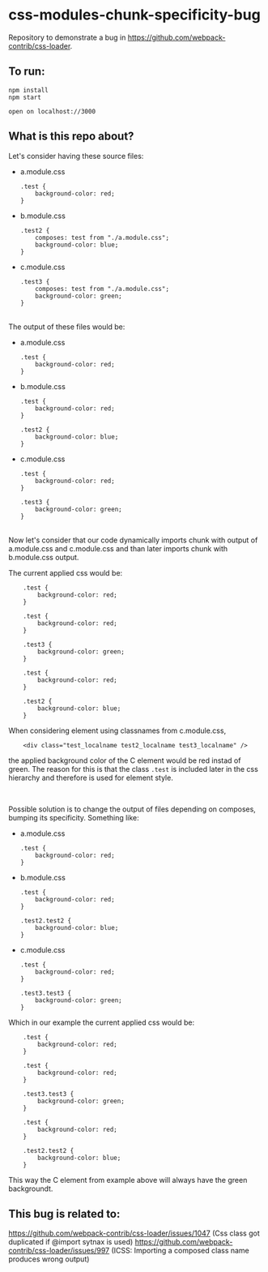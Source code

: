 # css-modules-chunk-specificity-bug

Repository to demonstrate a bug in https://github.com/webpack-contrib/css-loader.

## To run:

```
npm install
npm start

open on localhost://3000
```

## What is this repo about?

Let's consider having these source files:

* a.module.css
    ```
    .test {
        background-color: red;
    }
    ```

* b.module.css
    ```
    .test2 {
        composes: test from "./a.module.css";
        background-color: blue;
    }
    ```
* c.module.css
    ```
    .test3 {
        composes: test from "./a.module.css";
        background-color: green;
    }
    ```

<br/>
The output of these files would be:

* a.module.css
    ```
    .test {
        background-color: red;
    }
    ```

* b.module.css
    ```
    .test {
        background-color: red;
    }

    .test2 {
        background-color: blue;
    }
    ```
* c.module.css
    ```
    .test {
        background-color: red;
    }

    .test3 {
        background-color: green;
    }
    ```
<br/>
Now let's consider that our code dynamically imports chunk with output of a.module.css and c.module.css and than later imports chunk with b.module.css output.

The current applied css would be:

```
    .test {
        background-color: red;
    }

    .test {
        background-color: red;
    }

    .test3 {
        background-color: green;
    }

    .test {
        background-color: red;
    }

    .test2 {
        background-color: blue;
    }

```

When considering element using classnames from c.module.css,
```
    <div class="test_localname test2_localname test3_localname" />
```
the applied background color of the C element would be red instad of green. The reason for this is that the class `.test` is included later in the css hierarchy and therefore is used for element style.

<br/>

Possible solution is to change the output of files depending on composes, bumping its specificity. Something like:

* a.module.css
    ```
    .test {
        background-color: red;
    }
    ```

* b.module.css
    ```
    .test {
        background-color: red;
    }

    .test2.test2 {
        background-color: blue;
    }
    ```
* c.module.css
    ```
    .test {
        background-color: red;
    }

    .test3.test3 {
        background-color: green;
    }
    ```

Which in our example the current applied css would be:

```
    .test {
        background-color: red;
    }

    .test {
        background-color: red;
    }

    .test3.test3 {
        background-color: green;
    }

    .test {
        background-color: red;
    }

    .test2.test2 {
        background-color: blue;
    }

```

This way the C element from example above will always have the green backgroundt. 

## This bug is related to:

https://github.com/webpack-contrib/css-loader/issues/1047 (Css class got duplicated if @import sytnax is used)
https://github.com/webpack-contrib/css-loader/issues/997 (ICSS: Importing a composed class name produces wrong output)

